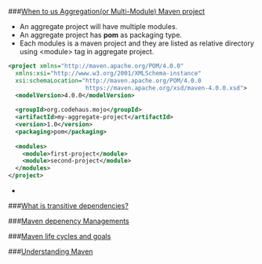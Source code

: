 

###[When to us Aggregation(or Multi-Module) Maven project](https://maven.apache.org/guides/mini/guide-multiple-modules.html)

* An aggregate project will have multiple modules.
* An aggregate project has __pom__ as packaging type. 
* Each modules is a maven project and they are listed as relative directory using \<module\> tag in aggregate project.
```xml
<project xmlns="http://maven.apache.org/POM/4.0.0"
  xmlns:xsi="http://www.w3.org/2001/XMLSchema-instance"
  xsi:schemaLocation="http://maven.apache.org/POM/4.0.0
                      https://maven.apache.org/xsd/maven-4.0.0.xsd">
  <modelVersion>4.0.0</modelVersion>
 
  <groupId>org.codehaus.mojo</groupId>
  <artifactId>my-aggregate-project</artifactId>
  <version>1.0</version>
  <packaging>pom</packaging>
 
  <modules>
    <module>first-project</module>
    <module>second-project</module>
  </modules>
</project>
```
* 

###[What is transitive dependencies?]()

###[Maven depenency Managements]()

###[Maven life cycles and goals]()

###[Understanding Maven]()
